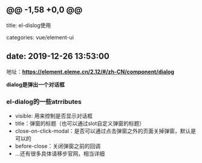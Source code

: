 @@ -1,58 +0,0 @@
---
title: el-dislog使用

categories: vue/element-ui

date: 2019-12-26 13:53:00
---
地址：**<https://element.eleme.cn/2.12/#/zh-CN/component/dialog>**

**dialog是弹出一个对话框**

### el-dialog的一些atrributes
  - visible: 用来控制是否显示对话框
  - title：弹窗的标题（也可以通过slot自定义弹窗的标题）
  - close-on-click-modal：是否可以通过点击弹窗之外的页面关掉弹窗，默认是可以的
  - before-close：关闭弹窗之前的回调
  - ...还有很多具体请移步官网，相当详细